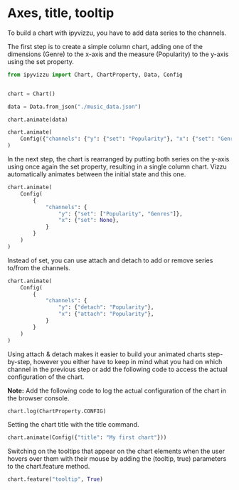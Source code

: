 # Axes, title, tooltip

To build a chart with ipyvizzu, you have to add data series to the channels.

The first step is to create a simple column chart, adding one of the dimensions (Genre) to the x-axis and the measure (Popularity) to the y-axis using the set property.

```python
from ipyvizzu import Chart, ChartProperty, Data, Config


chart = Chart()

data = Data.from_json("./music_data.json")

chart.animate(data)

chart.animate(
    Config({"channels": {"y": {"set": "Popularity"}, "x": {"set": "Genres"}}})
)
```

<div id="tutorial_01_03_01"></div>

In the next step, the chart is rearranged by putting both series on the y-axis using once again the set property, resulting in a single column chart. Vizzu automatically animates between the initial state and this one.

```python
chart.animate(
    Config(
        {
            "channels": {
                "y": {"set": ["Popularity", "Genres"]},
                "x": {"set": None},
            }
        }
    )
)
```

<div id="tutorial_01_03_02"></div>

Instead of set, you can use attach and detach to add or remove series to/from the channels.

```python
chart.animate(
    Config(
        {
            "channels": {
                "y": {"detach": "Popularity"},
                "x": {"attach": "Popularity"},
            }
        }
    )
)
```

<div id="tutorial_01_03_03"></div>

Using attach & detach makes it easier to build your animated charts step-by-step, however you either have to keep in mind what you had on which channel in the previous step or add the following code to access the actual configuration of the chart.

**Note:** Add the following code to log the actual configuration of the chart in the browser console.

```python
chart.log(ChartProperty.CONFIG)
```

Setting the chart title with the title command.

```python
chart.animate(Config({"title": "My first chart"}))
```

<div id="tutorial_01_03_04"></div>

Switching on the tooltips that appear on the chart elements when the user hovers over them with their mouse by adding the (tooltip, true) parameters to the chart.feature method.

```python
chart.feature("tooltip", True)
```

<div id="tutorial_01_03_05"></div>

<script src="./01_03_axes_title_tooltip.js"></script>
